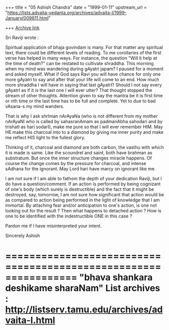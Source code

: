 +++
title = "05 Ashish Chandra"
date = "1999-01-11"
upstream_url = "https://lists.advaita-vedanta.org/archives/advaita-l/1999-January/009811.html"

+++
[Archive link](https://lists.advaita-vedanta.org/archives/advaita-l/1999-January/009811.html)

Sri Raviji wrote :

Spiritual application of bhaja govindam is many. For that matter
any spiritual text, there could be different levels of reading.
To me corollaries of the first verse has helped in many ways.
For instance, the question "Will it help at the time of death?"
can be restated to cultivate shraddha. This morning when my mind
was wandering during gAyatri japam? I paused for a moment and
asked myself. What if God says Ravi you will have chance for only
one more gAyatri to say and after that your life will come to an
end.  How much more shraddha I will have in saying that last
gAyatrI? Should I not say every gAyatrI as if it is the last one
I will ever utter? That thought stopped the stream of other
thoughts. Attention given to say the mantra be it is first time
or nth time or the last time has to be full and complete. Yet to
due to bad vAsana-s my mind wanders.

That is why I ask shrIman nArAyaNa (who is not different from my
mother nArAyaNI who is called by sahasranAmam as padmanAbha
sahodari and by trishatI as hari sodarI), make me pure so that I
will ever remember HIM. May HE make this charcoal into to a
diamond by giving me inner purity and make me reflect HIS light
to the fullest glory.

Thinking of it, charcoal and diamond are both carbon, the vasthu
with which it is made is same. Like the scoundrel and saint, both
have brahman as substratum. But once the inner structure changes
miracle happens. Of course the change comes by the pressure for
charcoal, and intense sAdhana for the ignorant. May Lord hari
have marcy on ignorant like me.

I am not sure if I am able to fathom the depth of your dedication Raviji,
but I do have a question/comment. If an action is performed by being
cognizant of one's body (which surely is destructible) and the fact that it
might be destroyed, say, tomorrow, I am not sure how significant that
action would be as compared to action being performed in the light of
knowledge that I am immortal. By attaching fear and/or anticipation to
one's action, is one not looking out for the result ? Then what happens to
detached action ? How is one to be identified with the indestructible ONE
in this case ?

Pardon me if I have misinterpreted your intent.

Sincerely
Ashish

================================================================
"bhava shankara deshikame sharaNam"
List archives : http://listserv.tamu.edu/archives/advaita-l.html
================================================================

